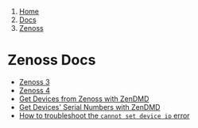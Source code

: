 <!-- -
Title: Zenoss Docs
Description: Docs about the Zenoss Network Monitoring System
First Published: 2014-06-30
Last Updated: 2014-07-03
- -->

<ol class="breadcrumb" itemprop="breadcrumb">
	<li><a href="/">Home</a></li>
	<li><a href="/docs/">Docs</a></li>
	<li><a href="/docs/zenoss/">Zenoss</a></li>
</ol>

Zenoss Docs
===========

*   [Zenoss 3](/docs/zenoss/zenoss-3.html)
*   [Zenoss 4](/docs/zenoss/zenoss-4.html)
*   [Get Devices from Zenoss with ZenDMD](/docs/zenoss/zendmd-get-devices.html)
*   [Get Devices' Serial Numbers with ZenDMD](/docs/zenoss/zendmd-get-device-serial-numbers.html)
*   [How to troubleshoot the `cannot set device ip` error](/docs/zenoss/cannot-set-device-ip.html)
